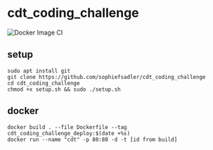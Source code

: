 # cdt_coding_challenge

![Docker Image CI](https://github.com/cdt-challenge-group1/cdt_coding_challenge/workflows/Docker%20Image%20CI/badge.svg)

## setup

```
sudo apt install git
git clone https://github.com/sophiefsadler/cdt_coding_challenge
cd cdt_coding_challenge
chmod +x setup.sh && sudo ./setup.sh
```

## docker

```
docker build . --file Dockerfile --tag cdt_coding_challenge_deploy:$(date +%s)
docker run --name "cdt" -p 80:80 -d -t [id from build]
```
